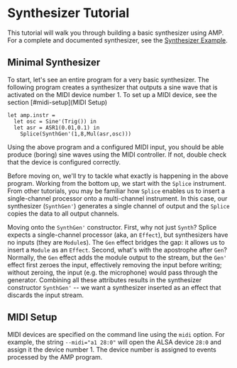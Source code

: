 Synthesizer Tutorial
====================

This tutorial will walk you through building a basic synthesizer using AMP.
For a complete and documented synthesizer, see the [Synthesizer
Example](../ex/synth.ml).

## Minimal Synthesizer

To start, let's see an entire program for a very basic synthesizer. The
following program creates a synthesizer that outputs a sine wave that is
activated on the MIDI device number 1. To set up a MIDI device, see the
section [#midi-setup](MIDI Setup)

    let amp.instr =
      let osc = Sine'(Trig()) in
      let asr = ASR1(0.01,0.1) in
        Splice(SynthGen'(1,8,Mul(asr,osc)))

Using the above program and a configured MIDI input, you should be able
produce (boring) sine waves using the MIDI controller. If not, double check
that the device is configured correctly.

Before moving on, we'll try to tackle what exactly is happening in the above
program. Working from the bottom up, we start with the `Splice` instrument.
From other tutorials, you may be familiar how `Splice` enables us to insert a
single-channel processor onto a multi-channel instrument. In this case, our
synthesizer (`SynthGen'`) generates a single channel of output and the
`Splice` copies the data to all output channels.

Moving onto the `SynthGen'` constructor. First, why not just `Synth`? Splice
expects a single-channel processor (aka, an `Effect`), but synthesizers have
no inputs (they are `Module`s). The `Gen` effect bridges the gap: it allows us
to insert a `Module` as an `Effect`. Second, what's with the apostrophe after
`Gen`? Normally, the `Gen` effect adds the module output to the stream, but
the `Gen'` effect first zeroes the input, effectively removing the input before
writing; without zeroing, the input (e.g. the microphone) would pass through
the generator. Combining all these attributes results in the synthesizer constructor
`SynthGen'` -- we want a synthesizer inserted as an effect that discards the
input stream.

## MIDI Setup

MIDI devices are specified on the command line using the `midi` option. For
example, the string `--midi="a1 28:0"` will open the ALSA device `28:0` and
assign it the device number 1. The device number is assigned to events
processed by the AMP program.
